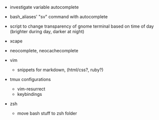 * investigate variable autocomplete
* bash_aliases' "sv" command with autocomplete
* script to change transparency of gnome terminal based on time of day (brighter during day, darker at night)
* xcape
* neocomplete, neocachecomplete

* vim
	* snippets for markdown, (html/css?, ruby?)

* tmux configurations
	* vim-resurrect
	* keybindings

* zsh
  * move bash stuff to zsh folder
